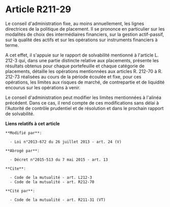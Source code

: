 # Article R211-29

Le conseil d'administration fixe, au moins annuellement, les lignes directrices de la politique de placement. Il se prononce
en particulier sur les modalités de choix des intermédiaires financiers, sur la gestion actif-passif, sur la qualité des
actifs et sur les opérations sur instruments financiers à terme. 

A cet effet, il s'appuie sur le rapport de solvabilité mentionné à l'article L. 212-3 qui, dans une partie distincte relative
aux placements, présente les résultats obtenus pour chaque portefeuille et chaque catégorie de placements, détaille les
opérations mentionnées aux articles R. 212-70 à R. 212-73 réalisées au cours de la période écoulée et fixe, pour ces
opérations, les limites aux risques de marché, de contrepartie et de liquidité encourus sur les opérations à venir. 

Le conseil d'administration peut modifier les limites mentionnées à l'alinéa précédent. Dans ce cas, il rend compte de ces
modifications sans délai à l'Autorité de contrôle prudentiel et de résolution et dans le prochain rapport de solvabilité.

**Liens relatifs à cet article**

	**Modifié par**:

	  - Loi n°2013-672 du 26 juillet 2013 - art. 24 (V)

	**Abrogé par**:

	  - Décret n°2015-513 du 7 mai 2015 - art. 13

	**Cite**:

	  - Code de la mutualité - art. L212-3
	  - Code de la mutualité - art. R212-70

	**Cité par**:

	  - Code de la mutualité - art. R211-31 (VT)
